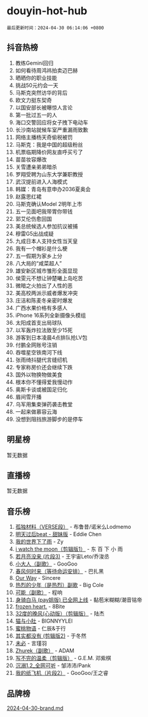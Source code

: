 # douyin-hot-hub

`最后更新时间：2024-04-30 06:14:06 +0800`

## 抖音热榜

1. 教练Gemini回归
1. 如何看待周鸿祎拍卖迈巴赫
1. 晒晒你的职业技能
1. 挑战50元约会一天
1. 马斯克突然访华的背后
1. 欧文力挺东契奇
1. 以国安部长被曝惊人言论
1. 第一批过五一的人
1. 海口交警回应将女子拽下电动车
1. 长沙南站就候车室严重漏雨致歉
1. 网络主播杨天奇偷税被罚
1. 马斯克：我是中国的超级粉丝
1. 机票临期降价网友直呼买亏了
1. 苗苗妆容爆改
1. 关雪遭亲弟弟暗杀
1. 罗翔受聘为山东大学兼职教授
1. 武汉提前进入人海模式
1. 韩媒：青岛有意申办2036夏奥会
1. 赵露思红裙
1. 马斯克确认Model 2明年上市
1. 五一见面吧我带胃你带钱
1. 郭艾伦伤愈回国
1. 美总统候选人参加抗议被捕
1. 穆雷G5出战成疑
1. 九成日本人支持女性当天皇
1. 我有一个帽衫是什么梗
1. 五一假期为家乡上分
1. 八大局的“咸菜超人”
1. 雄安新区城市雏形全面显现
1. 侯雯元不想让钟楚曦上岛吃苦
1. 微暗之火拍出了人性的恶
1. 美高校两派示威者爆发冲突
1. 庄洁和陈麦冬亲密时爆发
1. 广西水果价格有多感人
1. iPhone 16系列全新摄像头模组
1. 太阳成首支出局球队
1. 以军轰炸拉法致至少15死
1. 游客到日本凌晨4点排队抢LV包
1. 付鹏全网账号注销
1. 吞噬星空铁南河下线
1. 张雨绮抖腿代言缝纫机
1. 专家称房价还会继续下跌
1. 国外以物换物做美食
1. 根本你不懂得爱我慢动作
1. 奥斯卡谈或被国足归化
1. 眉间雪开播
1. 乌军用集束弹药袭击教堂
1. 一起来做慕容云海
1. 没想到阻挡旅游脚步的是停车

## 明星榜

暂无数据

## 直播榜

暂无数据

## 音乐榜

1. [孤独材料（VERSE段）](https://sf3-cdn-tos.douyinstatic.com/obj/tos-cn-ve-2774/ocX7glDNHYlwFeYrGQfBZoThtvPWy8tCCEBGKQ) - 布鲁昔/诺米么Lodmemo
1. [明天过后beat - 甜妹版](https://sf5-hl-cdn-tos.douyinstatic.com/obj/tos-cn-ve-2774/osMLYeeoMm04CZyaI91XUDF8OzLRLgePKALGHI) - Eddie Chen
1. [我的世界下了雨](https://sf5-hl-cdn-tos.douyinstatic.com/obj/tos-cn-ve-2774/o85sBiwXIByH9bWIMAEEOoiQ1o1m9Afn15BspE) - Zy
1. [i watch the moon（剪辑版1）](https://sf3-cdn-tos.douyinstatic.com/obj/tos-cn-ve-2774/o0I9mSChzHZANMJIEBfkCQzzg6N5WAcVtqft9P) - 东 百 下 小 雨
1. [若月亮没来 (片段3)](https://sf3-cdn-tos.douyinstatic.com/obj/tos-cn-ve-2774/okfyEUsGW1B1ovJi5JiN9IjvAT2lMwA054GoEB) - 王宇宙Leto/乔浚丞
1. [小大人（副歌）](https://sf3-cdn-tos.douyinstatic.com/obj/tos-cn-ve-2774/oIhaDwehWhLFsVIG7QIICLLazDNGJAGg5geeb4) - GooGoo
1. [春风何时来（等待命运安排）](https://sf5-hl-cdn-tos.douyinstatic.com/obj/tos-cn-ve-2774/oICBNbD3gelMfB4WgiD1KI2jQtXZE2FgHLwtsl) - 巴扎黑
1. [Our Way](https://sf5-hl-cdn-tos.douyinstatic.com/obj/tos-cn-ve-2774/o8tPEkQgQNCe0DPeFwZzYrbqLlnzBBrYidWkEZ) - Sincere
1. [热烈的少年（是热烈）副歌](https://sf5-hl-cdn-tos.douyinstatic.com/obj/tos-cn-ve-2774/owVNI0CLDAUMtSz6TEYvfFBFL4UDFFhLfgK8fa) - Big Cole
1. [可能（副歌）](https://sf5-hl-cdn-tos.douyinstatic.com/obj/tos-cn-ve-2774/cde1731888894259b333569393c2fb51) - 程响
1. [身骑白马 (pay姐版) 已全网上线](https://sf6-cdn-tos.douyinstatic.com/obj/tos-cn-ve-2774/oQLO5ZgLsFkaDhdIIveF2zUCgfweY0gWaH4AQG) - 黏苞米糊糊/潮音铭帝
1. [frozen heart.](https://sf5-hl-cdn-tos.douyinstatic.com/obj/tos-cn-ve-2774/oIIWJfyjIACZA9zQMtnJ6hQQhFC4vhCupoRBsO) - 8Bite
1. [32度的晚风(心动版）（剪辑版）](https://sf5-hl-cdn-tos.douyinstatic.com/obj/tos-cn-ve-2774/owNyabsyWdzUulxhoJfK8IBXgp0UMQAHpvGh2B) - 陆杰
1. [猫与小肚](https://sf5-hl-cdn-tos.douyinstatic.com/obj/tos-cn-ve-2774/osZeoClMECgK8DYl6VebABgbchEtPYQjZEnRtd) - BIGNNYYLEI
1. [蜜桃物语](https://sf5-hl-cdn-tos.douyinstatic.com/obj/tos-cn-ve-2774/oIhOSCZtIACtYU4XQkngiW9kCBfVD1Fz9IYeqL) - 仁辰&于行
1. [其实都没有 (剪辑版2)](https://sf3-cdn-tos.douyinstatic.com/obj/tos-cn-ve-2774/oEBNQenHZtBhxYjGgUDQk0BCHTigQafgFlbQ7k) - 于冬然
1. [未必](https://sf5-hl-cdn-tos.douyinstatic.com/obj/tos-cn-ve-2774/ogntQMFnKQDZUgTCYuJgfLEtleYZZFxBQqhhFB) - 言瑾羽
1. [Zhurek（副歌）](https://sf6-cdn-tos.douyinstatic.com/obj/tos-cn-ve-2774/ooQm8FBZQDlf0btEYgVpCcSCQfrdJGBEKZYBGS) - ADAM
1. [写不完的温柔（剪辑版）](https://sf3-cdn-tos.douyinstatic.com/obj/tos-cn-ve-2774/oYBzzZQJ233GfwkemJJffAIWgeIYrjZfWhHTcG) - G.E.M. 邓紫棋
1. [沉溺1.2_全网可听](https://sf3-cdn-tos.douyinstatic.com/obj/tos-cn-ve-2774/ok2QoiBqsWAX9McZmWiI9gAB0EzwD4Xj6yfmtH) - 邹沛沛/Pank
1. [我的纸飞机（片段2）](https://sf6-cdn-tos.douyinstatic.com/obj/tos-cn-ve-2774/oM2ZrKcg2CD5AeRB2gkeXOFB1IxAGJdZPazYHf) - GooGoo/王之睿

## 品牌榜

[2024-04-30-brand.md](2024-04-30-brand.md)
